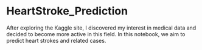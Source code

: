 # HeartStroke_Prediction
After exploring the Kaggle site, I discovered my interest in medical data and decided to become more active in this field. In this notebook, we aim to predict heart strokes and related cases.

